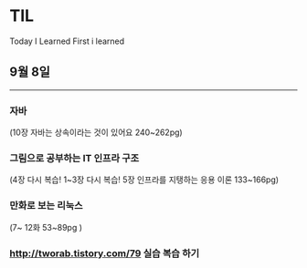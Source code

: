 # TIL
Today I Learned
First i learned

## 9월 8일
----------------------------
### 자바
(10장 자바는 상속이라는 것이 있어요 240~262pg)
### 그림으로 공부하는 IT 인프라 구조
(4장 다시 복습! 1~3장 다시 복습! 5장 인프라를 지탱하는 응용 이론 133~166pg)
### 만화로 보는 리눅스
(7~ 12화 53~89pg )

### http://tworab.tistory.com/79 실습 복습 하기
